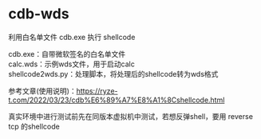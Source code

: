 # cdb-wds
利用白名单文件 cdb.exe 执行 shellcode

cdb.exe：自带微软签名的白名单文件<br>
calc.wds：示例wds文件，用于启动calc<br>
shellcode2wds.py：处理脚本，将处理后的shellcode转为wds格式<br>

参考文章(使用说明)：https://ryze-t.com/2022/03/23/cdb%E6%89%A7%E8%A1%8Cshellcode.html

真实环境中进行测试前先在同版本虚拟机中测试，若想反弹shell，要用 reverse tcp 的shellcode
